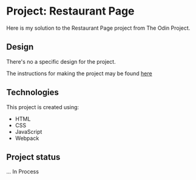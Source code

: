 # Project: Restaurant Page
Here is my solution to the Restaurant Page project from The Odin Project.

## Design
There's no a specific design for the project.

The instructions for making the project may be found [here](https://www.theodinproject.com/lessons/node-path-javascript-restaurant-page)

## Technologies
This project is created using:
* HTML
* CSS
* JavaScript
* Webpack

## Project status
... In Process
